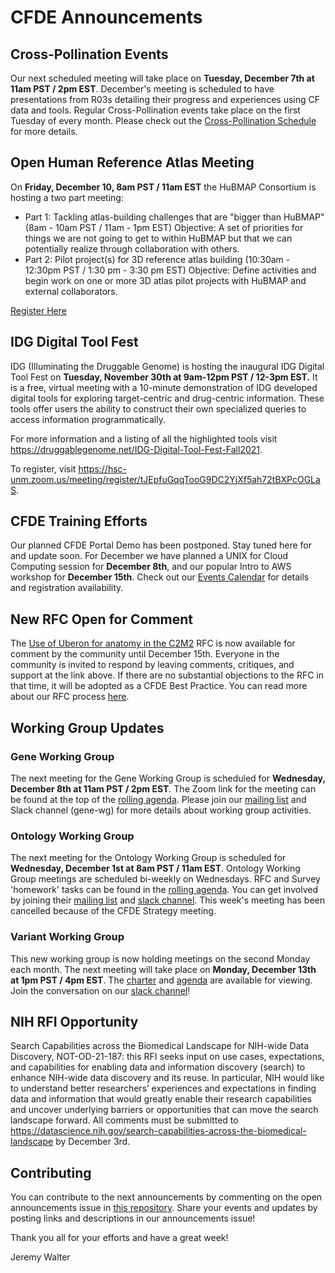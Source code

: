 # CFDE Announcements

## Cross-Pollination Events
Our next scheduled meeting will take place on **Tuesday, December 7th at 11am PST / 2pm EST**. December's meeting is scheduled to have presentations from R03s detailing their progress and experiences using CF data and tools.  Regular Cross-Pollination events take place on the first Tuesday of every month. Please check out the  [Cross-Pollination Schedule](https://docs.google.com/spreadsheets/d/1hQAeOLkivUZZnwZ_KxfGw3neezMaWbrPk9nnFiKfQGA/edit?usp=sharing) for more details.

## Open Human Reference Atlas Meeting 
On **Friday, December 10, 8am PST / 11am EST** the HuBMAP Consortium is hosting a two part meeting:
+ Part 1: Tackling atlas-building challenges that are "bigger than HuBMAP" (8am - 10am PST / 11am - 1pm EST)
Objective: A set of priorities for things we are not going to get to within HuBMAP but that we can potentially realize through collaboration with others.
+ Part 2: Pilot project(s) for 3D reference atlas building (10:30am - 12:30pm PST / 1:30 pm - 3:30 pm EST)
Objective: Define activities and begin work on one or more 3D atlas pilot projects with HuBMAP and external collaborators.

[Register Here](https://us06web.zoom.us/meeting/register/tZcvf-qsqT4sH9d7fZ451-N3vPnvu-nC3T0E)

## IDG Digital Tool Fest
IDG (Illuminating the Druggable Genome) is hosting the inaugural IDG Digital Tool Fest on **Tuesday, November 30th at 9am-12pm PST / 12-3pm EST.** It is a free, virtual meeting with a 10-minute demonstration of IDG developed digital tools for exploring target-centric and drug-centric information. These tools offer users the ability to construct their own specialized queries to access information programmatically. 

For more information and a listing of all the highlighted tools visit https://druggablegenome.net/IDG-Digital-Tool-Fest-Fall2021.

To register, visit https://hsc-unm.zoom.us/meeting/register/tJEpfuGqqTooG9DC2YjXf5ah72tBXPcOGLaS.

## CFDE Training Efforts
Our planned CFDE Portal Demo has been postponed. Stay tuned here for and update soon. For December we have planned a UNIX for Cloud Computing session for **December 8th**, and our popular Intro to AWS workshop for **December 15th**. Check out our [Events Calendar](https://www.nih-cfde.org/events/) for details and registration availability.

## New RFC Open for Comment
The [Use of Uberon for anatomy in the C2M2](https://docs.google.com/document/d/1x-KYUOvzO6NMiHqnl9G8JzakLcqJbkfG/edit)  RFC is now available for comment by the community until December 15th. Everyone in the community is invited to respond by leaving comments, critiques, and support at the link above.  If there are no substantial objections to the RFC in that time, it will be adopted as a CFDE Best Practice. You can read more about our RFC process [here](https://docs.google.com/document/d/1masYhU6W_zgUWN1XWS8_f-KiSp1cTDdo4eZJWpsXyHQ/edit).

## Working Group Updates

### Gene Working Group
The next meeting for the Gene Working Group is scheduled for **Wednesday, December 8th at 11am PST / 2pm EST**. The Zoom link for the meeting can be found at the top of the [rolling agenda](https://docs.google.com/document/d/18QXDCFkHTVF2LTvab-wz9CprHxegP6VU/edit#). Please join our [mailing list](https://cfdepublic.groups.io/g/GeneWorkingGroup) and Slack channel (gene-wg) for more details about working group activities.

### Ontology Working Group
The next meeting for the Ontology Working Group is scheduled for **Wednesday, December 1st at 8am PST / 11am EST**. Ontology Working Group meetings are scheduled bi-weekly on Wednesdays. RFC and Survey 'homework' tasks can be found in the [rolling agenda](https://docs.google.com/document/d/1VoHHBeWfol6XNJa3kzOnOFuTaIrcLYbqKYQcOnj1oh4/edit#heading=h.3ia46913z0oa). You can get involved by joining their [mailing list](https://cfdepublic.groups.io/g/OntologyWorkingGroup) and [slack channel](https://join.slack.com/share/zt-wramurmc-0VP3wp~RYL8y1VPndQvYXw).  This week's meeting has been cancelled because of the CFDE Strategy meeting.

### Variant Working Group
This new working group is now holding meetings on the second Monday each month. The next meeting will take place on **Monday, December 13th at 1pm PST / 4pm EST**. The [charter](https://docs.google.com/document/d/1L84L20Z3v4wPYjdqjQz0JpGFud0JPNUK/edit?usp=sharing&ouid=111367545760360703840&rtpof=true&sd=true) and [agenda](https://docs.google.com/document/d/1c3bxCKCRTWtvZopSLOT2iZsetylKtqdilfF1hB1thFQ/edit?usp=sharing) are available for viewing. Join the conversation on our [slack channel](https://join.slack.com/share/zt-wr77bkhw-RrrNoi4OaOgG~u7D2DFayA)!

## NIH RFI Opportunity
Search Capabilities across the Biomedical Landscape for NIH-wide Data Discovery, NOT-OD-21-187: this RFI seeks input on use cases, expectations, and capabilities for enabling data and information discovery (search) to enhance NIH-wide data discovery and its reuse. In particular, NIH would like to understand better researchers’ experiences and expectations in finding data and information that would greatly enable their research capabilities and uncover underlying barriers or opportunities that can move the search landscape forward. All comments must be submitted to https://datascience.nih.gov/search-capabilities-across-the-biomedical-landscape by December 3rd.

## Contributing
You can contribute to the next announcements by commenting on the open announcements issue in [this repository](https://github.com/nih-cfde/announcements/issues). Share your events and updates by posting links and descriptions in our announcements issue!

Thank you all for your efforts and have a great week!

Jeremy Walter
